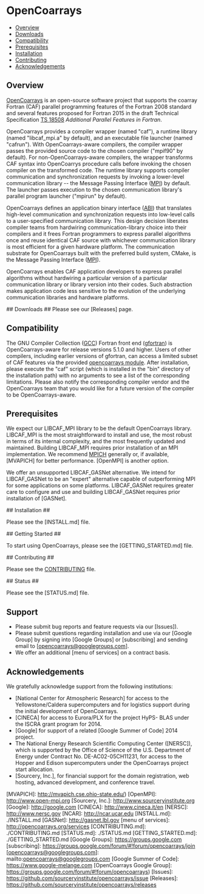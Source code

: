 [This document is formatted with GitHub-Flavored Markdown.              ]:# 
[For better viewing, including hyperlinks, read it online at            ]:# 
[https://github.com/sourceryinstitute/opencoarrays/blob/master/README.md]:#

# OpenCoarrays #

* [Overview]
* [Downloads]
* [Compatibility]
* [Prerequisites]
* [Installation]
* [Contributing]
* [Acknowledgements]

## <a name="overview">Overview</a> ##
[OpenCoarrays] is an open-source software project that supports the coarray Fortran (CAF) parallel programming features of the Fortran 2008 standard and several features proposed for Fortran 2015 in the draft Technical Specification [TS 18508] _Additional Parallel Features in Fortran_.

OpenCoarrays provides a compiler wrapper (named "caf"), a runtime library (named "libcaf_mpi.a" by default), and an executable file launcher (named "cafrun").  With OpenCoarrays-aware compilers, the compiler wrapper passes the provided source code to the chosen compiler ("mpif90" by default).  For non-OpenCoarrays-aware compilers, the wrapper transforms CAF syntax into OpenCoarrys procedure calls before invoking the chosen compiler on the transformed code.  The runtime library supports compiler communication and synchronization requests by invoking a lower-level communication library -- the Message Passing Interface ([MPI]) by default.  The launcher passes execution to the chosen communication library's parallel program launcher ("mpirun" by default). 

OpenCoarrays defines an application binary interface ([ABI]) that translates high-level communication and synchronization requests into low-level calls to a user-specified communication library.  This design decision liberates compiler teams from hardwiring communication-library choice into their compilers and it frees Fortran programmers to express parallel algorithms once and reuse identical CAF source with whichever communication library is most efficient for a given hardware platform.  The communication substrate for OpenCoarrays built with the preferred build system, CMake, is the Message Passing Interface ([MPI]).

OpenCoarrays enables CAF application developers to express parallel algorithms without hardwiring a particular version of a particular communication library or library version into their codes.  Such abstraction makes application code less sensitive to the evolution of the underlying communication libraries and hardware platforms.

<a name="downloads">
## Downloads</a> ##
Please see our [Releases] page.

## <a name="compatibility">Compatibility</a> ##
The GNU Compiler Collection ([GCC]) Fortran front end ([gfortran]) is OpenCoarrays-aware for release versions 5.1.0 and higher.  Users of other compilers, including earlier versions of gfortran, can access a limited subset of CAF features via the provided [opencoarrays module].  After installation, please execute the "caf" script (which is installed in the "bin" directory of the installation path) with no arguments to see a list of the corresponding limitations.  Please also notify the corresponding compiler vendor and the OpenCoarrays team that you would like for a future version of the compiler to be OpenCoarrays-aware.

## <a name="prerequisites">Prerequisites</a> ##
We expect our LIBCAF_MPI library to be the default OpenCoarrays library.  LIBCAF_MPI is the most straightforward to install and use, the most robust in terms of its internal complexity, and the most frequently updated and maintained.  Building LIBCAF_MPI requires prior installation of an MPI implementation.  We recommend [MPICH] generally or, if available, [MVAPICH] for better performance. [OpenMPI] is another option.

We offer an unsupported LIBCAF_GASNet alternative.  We intend for LIBCAF_GASNet to be an "expert" alternative capable of outperforming MPI for some applications on some platforms.  LIBCAF_GASNet requires greater care to configure and use and building LIBCAF_GASNet requires prior installation of [GASNet].

<a name="installation">
## Installation</a> ##

Please see the [INSTALL.md] file.

<a name="installation">
## Getting Started</a> ##

To start using OpenCoarrays, please see the [GETTING_STARTED.md] file.

<a name="contributing">
## Contributing</a> ##

Please see the [CONTRIBUTING] file.

<a name="status">
## Status</a> ##

Please see the [STATUS.md] file.

## <a name="support">Support</a> ##

* Please submit bug reports and feature requests via our [Issues]).
* Please submit questions regarding installation and use via our [Google Group] by signing into [Google Groups] or [subscribing] and sending email to [opencoarrays@googlegroups.com].
* We offer an additional [menu of services] on a contract basis.

## <a name="acknowledgements">Acknowledgements</a> ##
We gratefully acknowledge support from the following institutions:

* [National Center for Atmospheric Research] for access to the Yellowstone/Caldera supercomputers and for logistics support during the initial development of OpenCoarrays.
* [CINECA] for access to Eurora/PLX for the project HyPS- BLAS under the ISCRA grant program for 2014.
* [Google] for support of a related [Google Summer of Code] 2014 project.
* The National Energy Research Scientific Computing Center ([NERSC]), which is supported by the Office of Science of the U.S. Department of Energy under Contract No. DE-AC02-05CH11231, for access to the Hopper and Edison supercomputers under the OpenCoarrays project start allocation.
* [Sourcery, Inc.], for financial support for the domain registration, web hosting, advanced development, and conference travel.

[Hyperlinks]:#

[Overview]: #overview
[Downloads]: #downloads
[Compatibility]: #compatibility
[Prerequisites]: #prerequisites
[Installation]: #installation
[Contributing]: #contributing
[Acknowledgements]: #acknowledgements


[OpenCoarrays]: http://www.opencoarrays.org
[ABI]: https://gcc.gnu.org/onlinedocs/gfortran/Function-ABI-Documentation.html#Function-ABI-Documentation
[TS 18508]: http://isotc.iso.org/livelink/livelink?func=ll&objId=16769292&objAction=Open
[MPI]: http://www.mpi-forum.org
[ABI]: https://gcc.gnu.org/onlinedocs/gfortran/Function-ABI-Documentation.html#Function-ABI-Documentation
[GCC]: http://gcc.gnu.org
[gfortran]: https://gcc.gnu.org/wiki/GFortran
[opencoarrays module]: ./src/extensions/opencoarrays.F90
[MPICH]: http://www.mpich.org
[MVAPICH]: http://mvapich.cse.ohio-state.edu/)
[OpenMPI]: http://www.open-mpi.org
[Sourcery, Inc.]: http://www.sourceryinstitute.org
[Google]: http://google.com
[CINECA]: http://www.cineca.it/en
[NERSC]: http://www.nersc.gov
[NCAR]: http://ncar.ucar.edu
[INSTALL.md]: ./INSTALL.md 
[GASNet]: http://gasnet.lbl.gov
[menu of services]: http://opencoarrays.org/services
[CONTRIBUTING.md]: ./CONTRIBUTING.md
[STATUS.md]: ./STATUS.md
[GETTING_STARTED.md]: ./GETTING_STARTED.md
[Google Groups]: https://groups.google.com
[subscribing]: https://groups.google.com/forum/#!forum/opencoarrays/join
[opencoarrays@googlegroups.com]: mailto:opencoarrays@googlegroups.com
[Google Summer of Code]: https://www.google-melange.com
[OpenCoarrays Google Group]: https://groups.google.com/forum/#!forum/opencoarrays) 
[Issues]: https://github.com/sourceryinstitute/opencoarrays/issue
[Releases]: https://github.com/sourceryinstitute/opencoarrays/releases
